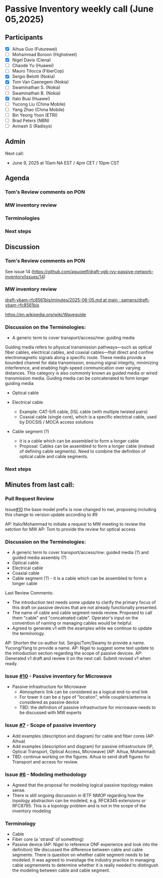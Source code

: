 # Passive Inventory weekly call (June 05,2025)

## Participants

- [x] Aihua Guo (Futurewei)
- [ ] Mohammad Boroon (Highstreet)
- [x] Nigel Davis (Ciena)
- [ ] Chaode Yu (Huawei)
- [ ] Mauro Tilocca (FiberCop)
- [x] Sergio Belotti (Nokia)
- [x] Tom Van Caenegem (Nokia)
- [ ] Swaminathan S. (Nokia)
- [ ] Swaminathan B. (Nokia)
- [x] Italo Busi (Huawei)
- [ ] Yucong Liu (China Mobile)
- [ ] Yang Zhao (China Mobile)
- [ ] Bin Yeong Yoon (ETRI)
- [ ] Brad Peters (NBN)
- [ ] Avinash S (Radisys)

## Admin

Next call:
- June 9, 2025 at 10am NA EST / 4pm CET / 10pm CST

## Agenda
### Tom's Review comments on PON
### MW inventory review
### Terminologies
### Next steps

## Discussion
### Tom's Review comments on PON
See issue 14 (https://github.com/aguoietf/draft-ygb-ivy-passive-network-inventory/issues/14)

### MW inventory review
[draft-ybam-rfc8561bis/minutes/2025-06-05.md at main · samans/draft-ybam-rfc8561bis
](https://github.com/samans/draft-ybam-rfc8561bis/blob/main/minutes/2025-06-05.md)

https://en.wikipedia.org/wiki/Waveguide

### Discussion on the Terminologies:
- A generic term to cover transport/access/mw: guiding media

Guiding media refers to physical transmission pathways—such as optical fiber cables, electrical cables, and coaxial cables—that direct and confine electromagnetic signals along a specific route. These media provide a bounded channel for data transmission, ensuring signal integrity, minimizing interference, and enabling high-speed communication over varying distances. This category is also commonly known as guided media or wired transmission media.
Guiding media can be concatenated to form longer guiding media

- Optical cable
- Electrical cable
   - Example: CAT-5/6 cable, DSL cable (with multiple twisted pairs)
   - Coaxial cable (single core), which is a specific electrical cable, used by DOCSIS / MOCA access solutions

- Cable segment (?)
   - it is a cable which can be assembled to form a longer cable
   - Proposal: Cables can be assembled to form a longer cable (instead of defining cable segments). Need to combine the definition of optical cable and cable segments.

### Next steps

## Minutes from last call:
### Pull Request Review 
Issue[#10](https://github.com/aguoietf/draft-ygb-ivy-passive-network-inventory/issues/9)
the base model prefix is now changed to nwi, proposing including this change to version update according to #9

AP: Italo/Mohammad to initiate a request to MW meeting to review the setction for MW
AP: Tom to provide the review for optical access 

### Discussion on the Terminologies:
- A generic term to cover transport/access/mw: guided media (?) and guided media assembly (?)
- Optical cable
- Electrical cable
- Coaxial cable
- Cable segment (?) - it is a cable which can be assembled to form a longer cable

Last Review Comments:
 - The introduction text needs some update to clarify the primary focus of this draft on passive devices that are not already functionally presented.
 - The name of cable and cable segment needs review. Proposed to call them "cable" and "concatnated cable". Operator's input on the convention of naming or managing cables would be helpful.
 - Agreed to generate v1 with the examples while we continue to update the terminology.

AP: Shorten the co-author list. Sergio/Tom/Swamy to provide a name. Yucong/Yang to provide a name.
AP: Nigel to suggest some text update to the introduction section regarding the scope of passive devices.
AP: Generated v1 draft and review it on the next call. Submit revised v1 when ready.

### Issue [#10](https://github.com/aguoietf/draft-ygb-ivy-passive-network-inventory/issues/10) - Passive inventory for Microwave
- Passive infrastructure for Microwave
  - Atmospheric link can be considered as a logical end-to-end link
  - For tower it can be a type of "location", while couplers/antenna is considered as passive device
  - TBD: the definition of passive infrastructure for microwave needs to be discussed with MW experts

### Issue [#7](https://github.com/aguoietf/draft-ygb-ivy-passive-network-inventory/issues/7) - Scope of passive inventory
- Add examples (description and diagram) for cable and fiber cores (AP: Aihua)
- Add examples (description and diagram) for passive infrastructure (IP, Optical Transport, Optical Access, Microwave) (AP: Aihua, Mohammad)
- TBD: continue working on the figures. Aihua to send draft figures for Transport and access for review.
  
### Issue [#6](https://github.com/aguoietf/draft-ygb-ivy-passive-network-inventory/issues/6) - Modeling methodology
- Agreed that the proposal for modeling logical passive topology makes sense.
- There is still ongoing discussion in IETF NMOP regarding how the topology abstraction can be modeled, e.g. RFC8345 extensions or RFC8795. This is a topology problem and is not in the scope of the inventory modeling

### Terminology
- Cable
- Fiber core (a 'strand' of something)
- Passive device
(AP: Nigel to reference ONF experience and look into the definition)
We discussed the difference between cable and cable segments. There is question on whether cable segment needs to be modeled. It was agreed to invesitage the industry practice in managing cable segmements to determine whether it is really needed to distingush the modeling between cable and cable segment.
